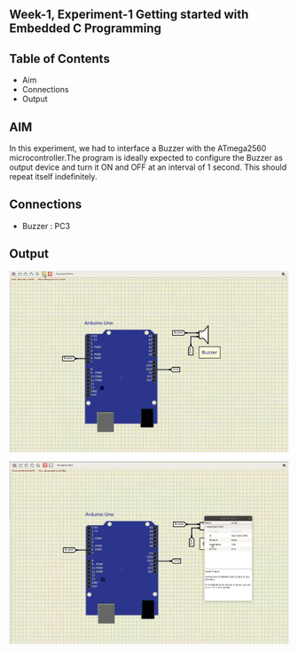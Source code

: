 
## Week-1, Experiment-1 Getting started with Embedded C Programming


## Table of Contents
- Aim
- Connections
- Output

## AIM

In this experiment, we had to interface a Buzzer with the ATmega2560 microcontroller.The program is ideally expected to configure the Buzzer as output device and turn it ON and OFF at an interval of 1 second. This should repeat itself indefinitely.
## Connections
- Buzzer : PC3


## Output

![](https://github.com/TejasARathod/MOOC-e-YANTRA/blob/56ac80ab0b5667cf14b59adfeb112357960d06dd/Week1/Exp1/Screenshot%202022-06-02%20202752.png)

![](https://github.com/TejasARathod/MOOC-e-YANTRA/blob/88fe4cbb43dbfde1f775a5ffa665daa5e181b53f/Week1/Exp1/Screenshot%202022-06-02%20202852.png)

